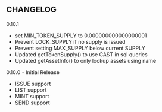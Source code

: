 CHANGELOG
---
0.10.1
- set MIN_TOKEN_SUPPLY to 0.000000000000000001
- Prevent LOCK_SUPPLY if no supply is issued 
- Prevent setting MAX_SUPPLY below current SUPPLY
- Updated getTokenSupply() to use CAST in sql queries
- Updated getAssetInfo() to only lookup assets using name 

0.10.0 - Initial Release
- ISSUE support
- LIST support
- MINT support
- SEND support
